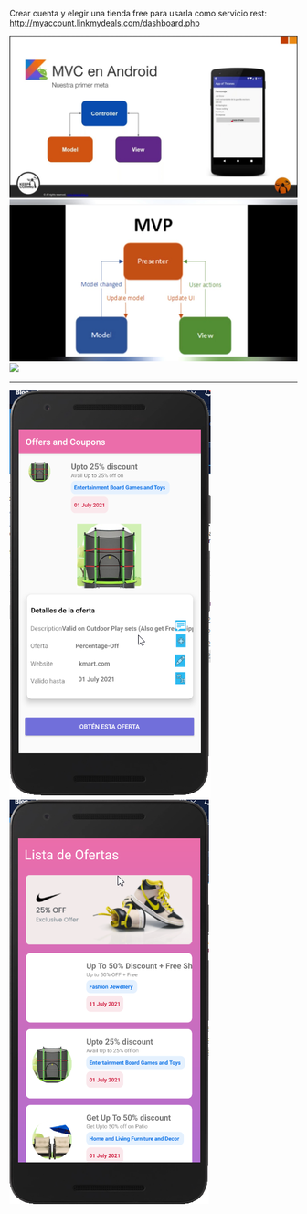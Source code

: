 Crear cuenta y elegir una tienda free para usarla como servicio rest: http://myaccount.linkmydeals.com/dashboard.php

![](MVC.jpg)
![](MVP.jpg)
![](MVVM.png)

----------------

![](item_detail.png)
![](list_items.png)
